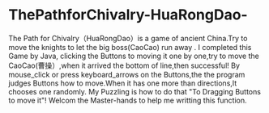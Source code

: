 # ThePathforChivalry-HuaRongDao-
The Path for Chivalry（HuaRongDao）is a game of ancient China.Try to move the knights to let the big boss(CaoCao) run away .
I completed this Game by Java, clicking the Buttons to moving it one by one,try to move the CaoCao(曹操）,when it arrived the bottom of line,then successful!
By mouse_click or press keyboard_arrows on the Buttons,the the program judges Buttons how to move.When it has one more than directions,It chooses one randomly. My Puzzling is how to do that "To Dragging Buttons to move it"!
Welcom the Master-hands to help me writting this function.
